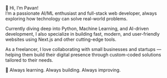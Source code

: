 👋 Hi, I’m Pavan! <br>
I’m a passionate AI/ML enthusiast and full-stack web developer, always exploring how technology can solve real-world problems.

Currently diving deep into Python, Machine Learning, and AI-driven development, I also specialize in building fast, modern, and user-friendly websites using Next.js and other cutting-edge tools.

As a freelancer, I love collaborating with small businesses and startups — helping them build their digital presence through custom-coded solutions tailored to their needs.

🔧 Always learning. Always building. Always improving.
